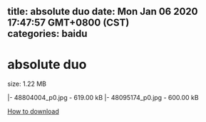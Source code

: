 
title: absolute duo
date: Mon Jan 06 2020 17:47:57 GMT+0800 (CST)    
categories: baidu
---

# absolute duo
size: 1.22 MB
 
 
|- 48804004_p0.jpg - 619.00 kB
|- 48095174_p0.jpg - 600.00 kB

[How to download](https://bpcam.bemobtrk.com/go/2ceec3aa-1ca2-46d6-b9ff-aaa5c184517c?jno=3419)